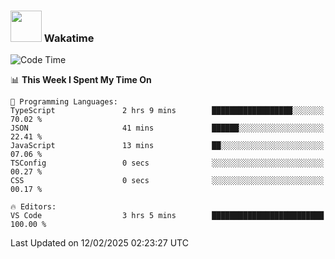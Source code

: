### <img src="https://media.giphy.com/media/VgCDAzcKvsR6OM0uWg/giphy.gif" width="50"> Wakatime

  <!--START_SECTION:waka-->
![Code Time](http://img.shields.io/badge/Code%20Time-1%2C479%20hrs%2040%20mins-blue)

📊 **This Week I Spent My Time On** 

```text
💬 Programming Languages: 
TypeScript               2 hrs 9 mins        ██████████████████░░░░░░░   70.02 % 
JSON                     41 mins             ██████░░░░░░░░░░░░░░░░░░░   22.41 % 
JavaScript               13 mins             ██░░░░░░░░░░░░░░░░░░░░░░░   07.06 % 
TSConfig                 0 secs              ░░░░░░░░░░░░░░░░░░░░░░░░░   00.27 % 
CSS                      0 secs              ░░░░░░░░░░░░░░░░░░░░░░░░░   00.17 % 

🔥 Editors: 
VS Code                  3 hrs 5 mins        █████████████████████████   100.00 % 
```


 Last Updated on 12/02/2025 02:23:27 UTC
<!--END_SECTION:waka-->
